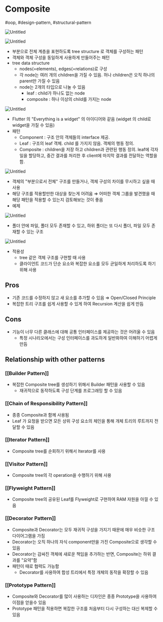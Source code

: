 # Composite

#oop, #design-pattern, #structural-pattern

![Untitled](../../../../_assets/oop/Untitled%208.png)

![Untitled](../../../../_assets/oop/Untitled%209.png)

- 부분으로 전체 계층을 표현하도록 tree structure 로 객체를 구성하는 패턴
- 객체와 객체 구성을 동일하게 사용하게 만들어주는 패턴
- tree data structure
  - nodes(=elements), edges(=relations)로 구성
  - 각 node는 여러 개의 children을 가질 수 있음. 허나 children은 오직 하나의 parent만 가질 수 있음
  - node는 2개의 타입으로 나눌 수 있음
    - leaf : child가 하나도 없는 node
    - composite : 하나 이상의 child를 가지는 node

![Untitled](../../../../_assets/oop/Untitled%2010.png)

- Flutter 의 "Everything is a widget" 의 아이디어와 같음 (widget 의 child로 widget을 가질 수 있음)
- 패턴
  - Component : 구조 안의 객체들의 interface 제공.
  - Leaf : 구조의 leaf 객체. child 를 가지지 않음. 객체의 행동 정의.
  - Composite : children을 저장 하고 children과 관련된 행동 정의. leaf에 각자 일을 할당하고, 중간 결과를 처리한 후 client에 마지막 결과를 전달하는 역할을 함.

![Untitled](../../../../_assets/oop/Untitled%2011.png)

- 객체의 "부분으로서 전체" 구조를 만들거나, 객체 구성의 차이를 무시하고 싶을 때 사용
- 해당 구조를 적용할만한 대상을 찾는게 어려움 ⇒ 어떠한 객체 그룹을 발견했을 때 해당 패턴을 적용할 수 있는지 검토해보는 것이 좋음
- 예제

![Untitled](../../../../_assets/oop/Untitled%2012.png)

- 폴더 안에 파일, 폴더 모두 존재할 수 있고, 하위 폴더는 또 다시 폴더, 파일 모두 존재할 수 있는 구조

![Untitled](../../../../_assets/oop/Untitled%2013.png)

- 적용성
  - tree 같은 객체 구조를 구현할 때 사용
  - 클라이언트 코드가 단순 요소와 복잡한 요소를 모두 균일하게 처리하도록 하기 위해 사용

## Pros

- 기존 코드를 수정하지 않고 새 요소를 추가할 수 있음 ⇒ Open/Closed Principle
- 복잡한 트리 구조를 쉽게 사용할 수 있게 하여 Recursion 계산을 쉽게 만듬

## Cons

- 기능이 너무 다른 클래스에 대해 공통 인터페이스를 제공하는 것은 어려울 수 있음
  - 특정 시나리오에서는 구성 인터페이스를 과도하게 일반화하여 이해하기 어렵게 만듬

## Relationship with other patterns

### [[Builder Pattern]]

- 복잡한 Composite tree를 생성하기 위해서 Builder 패턴을 사용할 수 있음
  - 재귀적으로 동작하도록 구성 단계를 프로그래밍 할 수 있음

### [[Chain of Responsibility Pattern]]

- 종종 Composite과 함께 사용됨
- Leaf 가 요청을 받으면 모든 상위 구성 요소의 체인을 통해 개체 트리의 루트까지 전달할 수 있음

### [[Iterator Pattern]]

- Composite tree를 순회하기 위해서 Iterator를 사용

### [[Visitor Pattern]]

- Composite tree의 각 operation을 수행하기 위해 사용

### [[Flyweight Pattern]]

- Composite tree의 공유된 Leaf를 Flyweight로 구현하여 RAM 자원을 아낄 수 있음

### [[Decorator Pattern]]

- Composite과 Decorator는 모두 재귀적 구성을 가지기 때문에 매우 비슷한 구조 다이어그램을 가짐
- Decorator는 오직 하나의 자식 component만을 가진 Composite으로 생각할 수 있음
- Decorator는 감싸진 객체에 새로운 책임을 추가하는 반면, Composite는 하위 결과를 "요약"함
- 패턴이 때로 협력도 가능함
  - Decorator를 사용하여 합성 트리에서 특정 개체의 동작을 확장할 수 있음

### [[Prototype Pattern]]

- Composite와 Decorator를 많이 사용하는 디자인은 종종 Prototype을 사용하여 이점을 얻을수 있음
- Prototype 패턴을 적용하면 복잡한 구조를 처음부터 다시 구성하는 대신 복제할 수 있음

